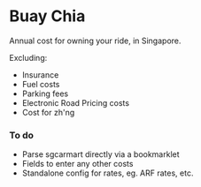 Buay Chia
========
Annual cost for owning your ride, in Singapore.

Excluding:
- Insurance
- Fuel costs
- Parking fees
- Electronic Road Pricing costs
- Cost for zh'ng

### To do

- Parse sgcarmart directly via a bookmarklet
- Fields to enter any other costs
- Standalone config for rates, eg. ARF rates, etc.
